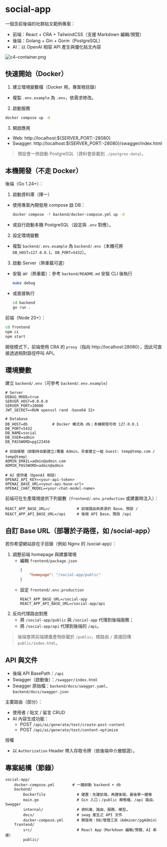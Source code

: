 # social-app

一個含前後端的社群貼文範例專案：
- 前端：React + CRA + TailwindCSS（支援 Markdown 編輯/預覽）
- 後端：Golang + Gin + Gorm（PostgreSQL）
- AI：以 OpenAI 相容 API 產生與優化貼文內容

<image src="https://raw.githubusercontent.com/alsk1369854/social-app/refs/heads/master/docs/images/c4-container.png" alt="c4-container.png">

## 快速開始（Docker）

1) 建立環境變數檔（Docker 用，專案根目錄）
- 複製 `.env.example` 為 `.env`，依需求修改。

2) 啟動服務
```bash
docker compose up -d
```

3) 開啟應用
- Web: http://localhost:${SERVER_PORT:-28080}
- Swagger: http://localhost:${SERVER_PORT:-28080}/swagger/index.html

> 預設會一併啟動 PostgreSQL（資料會掛載到 `./postgres-data`）。

## 本機開發（不走 Docker）

後端（Go 1.24+）：
1) 啟動資料庫（擇一）
- 使用專案內開發用 compose 啟 DB：
	```bash
	docker compose -f backend/docker-compose.yml up -d
	```
- 或自行啟動本機 PostgreSQL（設定與 `.env` 對應）。

2) 設定環境變數
- 複製 `backend/.env.example` 為 `backend/.env`（本機可將 `DB_HOST=127.0.0.1`、`DB_PORT=5432`）。

3) 啟動 Server（熱重載可選）
- 安裝 air（熱重載）：參考 `backend/README.md` 安裝 CLI 後執行
	```bash
	make debug
	```
- 或直接執行
	```bash
	cd backend
	go run .
	```

前端（Node 20+）：
```bash
cd frontend
npm ci
npm start
```
開發模式下，前端使用 CRA 的 `proxy`（指向 http://localhost:28080），因此可直接透過相對路徑呼叫 API。

## 環境變數

建立 `backend/.env`（可參考 `backend/.env.example`）
```env
# Server
DEBUG_MODE=true
SERVER_HOST=0.0.0.0
SERVER_PORT=28080
JWT_SECRET=<RUN openssl rand -base64 32>

# Database
DB_HOST=db           # Docker 模式為 db；本機開發可改 127.0.0.1
DB_PORT=5432
DB_NAME=social
DB_USER=admin
DB_PASSWORD=pg123456

# 初始帳號（啟動時自動建立/覆蓋 Admin，另會建立一組 Guest: temp@temp.com / temp@temp）
ADMIN_EMAIL=admin@admin.com
ADMIN_PASSWORD=admin@admin

# AI 提供者（OpenAI 相容）
OPENAI_API_KEY=<your-api-token>
OPENAI_BASE_URL=<your-api-base-url>
OPENAI_CHAT_MODEL=<your-chat-model-name>
```

前端可在生產環境提供下列變數（`frontend/.env.production` 或建置時注入）：
```env
REACT_APP_BASE_URL=/            # 前端路由與資源的 Base，預設 /
REACT_APP_API_BASE_URL=/api     # 後端 API Base，預設 /api
```

## 自訂 Base URL（部署於子路徑，如 /social-app）

若你希望網站掛在子目錄（例如 Nginx 的 /social-app）：
1) 調整前端 homepage 與建置環境
	 - 編輯 `frontend/package.json`
		 ```json
		 {
			 "homepage": "/social-app/public"
		 }
		 ```
	 - 設定 `frontend/.env.production`
		 ```env
		 REACT_APP_BASE_URL=/social-app
		 REACT_APP_API_BASE_URL=/social-app/api
		 ```
2) 反向代理路由對應
	 - 將 `/social-app/public` 與 `/social-app` 代理到後端服務；
	 - 將 `/social-app/api` 代理到後端的 `/api`。

> 後端會將前端建置產物掛載於 `/public`，根路由 `/` 直接回傳 `public/index.html`。

## API 與文件

- 後端 API BasePath：`/api`
- Swagger（啟動後）：`/swagger/index.html`
- Swagger 原始檔：`backend/docs/swagger.yaml`、`backend/docs/swagger.json`

主要路由（部分）：
- 使用者 / 貼文 / 留言 CRUD
- AI 內容生成功能：
	- POST `/api/ai/generate/text/create-post-content`
	- POST `/api/ai/generate/text/content-optimize`

授權
- 以 `Authorization` Header 帶入存取令牌（依後端中介層驗證）。

## 專案結構（節錄）

```
social-app/
	docker-compose.yml        # 一鍵啟動 backend + db
	backend/
		Dockerfile              # 建置：先建前端，再建後端，最後單一鏡像
		main.go                 # Gin 入口；/public 靜態檔、/api 路由、Swagger
		internal/               # 資料庫、路由、服務、模型…
		docs/                   # swag 產生之 API 文件
		docker-compose.yml      # 開發用：DB/管理工具（Adminer/pgAdmin）
	frontend/
		src/                    # React App（Markdown 編輯/預覽、AI 串接）
		public/
```

